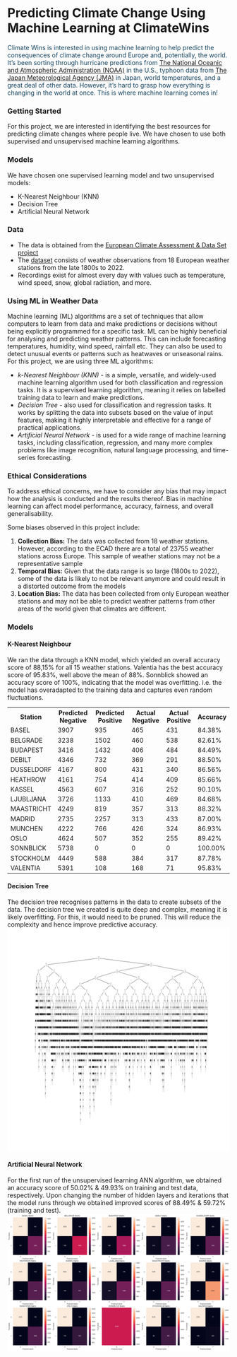 # Predicting Climate Change Using Machine Learning at ClimateWins

<span style='color:#154360'>
Climate Wins is interested in using machine learning to help predict the consequences of climate change around Europe and, potentially, the world. It’s been sorting through hurricane predictions from <a href='https://www.noaa.gov/'>The National Oceanic and Atmospheric Administration (NOAA)</a> in the U.S., typhoon data from <a href='https://www.jma.go.jp/jma/indexe.html'>The Japan Meteorological Agency (JMA)</a> in Japan, world temperatures, and a great deal of other data. However, it’s hard to grasp how everything is changing in the world at once. This is where machine learning comes in!</span>

### Getting Started

For this project, we are interested in identifying the best resources for predicting climate changes where people live. We have chosen to use both supervised and unsupervised machine learning algorithms.

### Models

We have chosen one supervised learning model and two unsupervised models:
<ul><li>K-Nearest Neighbour (KNN)</li><li>Decision Tree</li><li>Artificial Neural Network</li></ul>

### Data

<ul><li>The data is obtained from the <a href='https://www.ecad.eu/'>European Climate Assessment & Data Set project</a></li>
<li>The <a href='https://s3.amazonaws.com/coach-courses-us/public/courses/da-spec-ml/Scripts/A1/Dataset-weather-prediction-dataset-processed.csv'>dataset</a> consists of weather observations from 18 European weather stations from the late 1800s to 2022.</li>
<li>Recordings exist for almost every day with values such as temperature, wind speed, snow, global radiation, and more.</li></ul>

### Using ML in Weather Data

Machine learning (ML) algorithms are a set of techniques that allow computers to learn from data and make predictions or decisions without being explicitly programmed for a specific task. ML can be highly beneficial for analysing and predicting weather patterns. This can include forecasting temperatures, humidity, wind speed, rainfall etc. They can also be used to detect unusual events or patterns such as heatwaves or unseasonal rains.
For this project, we are using three ML algorithms:                                                                                                            
<ul><li><i>k-Nearest Neighbour (KNN)</i> - is a simple, versatile, and widely-used machine learning algorithm used for both classification and regression tasks. It is a supervised learning algorithm, meaning it relies on labelled training data to learn and make predictions.</li>
<li><i>Decision Tree</i> - also used for classification and regression tasks. It works by splitting the data into subsets based on the value of input features, making it highly interpretable and effective for a range of practical applications.</li>
<li><i>Artificial Neural Network</i> - is used for a wide range of machine learning tasks, including classification, regression, and many more complex problems like image recognition, natural language processing, and time-series forecasting.</li></ul>

### Ethical Considerations
To address ethical concerns, we have to consider any bias that may impact how the analysis is conducted and the results thereof. Bias in machine learning can affect model performance, accuracy, fairness, and overall generalisability.

Some biases observed in this project include:
<ol><li><b>Collection Bias:</b> The data was collected from 18 weather stations. However, according to the ECAD there are a total of 23755 weather stations across Europe. This sample of weather stations may not be a representative sample</li>
<li><b>Temporal Bias:</b> Given that the data range is so large (1800s to 2022), some of the data is likely to not be relevant anymore and could result in a distorted outcome from the models</li>
<li><b>Location Bias:</b> The data has been collected from only European weather stations and may not be able to predict weather patterns from other areas of the world given that climates are different.</li></ol>

### Models
#### K-Nearest Neighbour
We ran the data through a KNN model, which yielded an overall accuracy score of 88,15% for all 15 weather stations. Valentia has the best accuracy score of 95.83%, well above the mean of 88%. Sonnblick showed an accuracy score of 100%, indicating that the model was overfitting. i.e. the model has overadapted to the training data and captures even random fluctuations. 
<table>
        <tr>
            <th>Station</th>
            <th>Predicted Negative</th>
            <th>Predicted Positive</th>
            <th>Actual Negative</th>
            <th>Actual Positive</th>
            <th>Accuracy</th>
        </tr>
        <tr>
            <td>BASEL</td>
            <td>3907</td>
            <td>935</td>
            <td>465</td>
            <td>431</td>
            <td>84.38%</td>
        </tr>
        <tr>
            <td>BELGRADE</td>
            <td>3238</td>
            <td>1502</td>
            <td>460</td>
            <td>538</td>
            <td>82.61%</td>
        </tr>
        <tr>
            <td>BUDAPEST</td>
            <td>3416</td>
            <td>1432</td>
            <td>406</td>
            <td>484</td>
            <td>84.49%</td>
        </tr>
        <tr>
            <td>DEBILT</td>
            <td>4346</td>
            <td>732</td>
            <td>369</td>
            <td>291</td>
            <td>88.50%</td>
        </tr>
        <tr>
            <td>DUSSELDORF</td>
            <td>4167</td>
            <td>800</td>
            <td>431</td>
            <td>340</td>
            <td>86.56%</td>
        </tr>
        <tr>
            <td>HEATHROW</td>
            <td>4161</td>
            <td>754</td>
            <td>414</td>
            <td>409</td>
            <td>85.66%</td>
        </tr>
        <tr>
            <td>KASSEL</td>
            <td>4563</td>
            <td>607</td>
            <td>316</td>
            <td>252</td>
            <td>90.10%</td>
        </tr>
        <tr>
            <td>LJUBLJANA</td>
            <td>3726</td>
            <td>1133</td>
            <td>410</td>
            <td>469</td>
            <td>84.68%</td>
        </tr>
        <tr>
            <td>MAASTRICHT</td>
            <td>4249</td>
            <td>819</td>
            <td>357</td>
            <td>313</td>
            <td>88.32%</td>
        </tr>
        <tr>
            <td>MADRID</td>
            <td>2735</td>
            <td>2257</td>
            <td>313</td>
            <td>433</td>
            <td>87.00%</td>
        </tr>
        <tr>
            <td>MUNCHEN</td>
            <td>4222</td>
            <td>766</td>
            <td>426</td>
            <td>324</td>
            <td>86.93%</td>
        </tr>
        <tr>
            <td>OSLO</td>
            <td>4624</td>
            <td>507</td>
            <td>352</td>
            <td>255</td>
            <td>89.42%</td>
        </tr>
        <tr>
            <td>SONNBLICK</td>
            <td>5738</td>
            <td>0</td>
            <td>0</td>
            <td>0</td>
            <td>100.00%</td>
        </tr>
        <tr>
            <td>STOCKHOLM</td>
            <td>4449</td>
            <td>588</td>
            <td>384</td>
            <td>317</td>
            <td>87.78%</td>
        </tr>
        <tr>
            <td>VALENTIA</td>
            <td>5391</td>
            <td>108</td>
            <td>168</td>
            <td>71</td>
            <td>95.83%</td>
        </tr>
    </table>

#### Decision Tree
The decision tree recognises patterns in the data to create subsets of the data. The decision tree we created is quite deep and complex, meaning it is likely overfitting. For this, it would need to be pruned. This will reduce the complexity and hence improve predictive accuracy.
![Decision Tree](Visualisations/decision_tree.png)


#### Artificial Neural Network
For the first run of the unsupervised learning ANN algorithm, we obtained an accuracy score of 50.02% & 49.93% on training and test data, respectively. Upon changing the number of hidden layers and iterations that the model runs through we obtained improved scores of 88.49% & 59.72% (training and test).
![ANN](Visualisations/confusion_matrix_ann.png)
